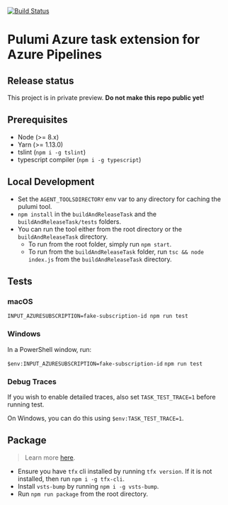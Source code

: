 [![Build Status](https://dev.azure.com/pulumi/Pulumi%20Azure%20Pipelines%20Task/_apis/build/status/pulumi.pulumi-az-pipelines-task?branchName=master)](https://dev.azure.com/pulumi/Pulumi%20Azure%20Pipelines%20Task/_build/latest?definitionId=1&branchName=master)

# Pulumi Azure task extension for Azure Pipelines

## Release status

This project is in private preview. **Do not make this repo public yet!**

## Prerequisites

- Node (>= 8.x)
- Yarn (>= 1.13.0)
- tslint (`npm i -g tslint`)
- typescript compiler (`npm i -g typescript`)

## Local Development

- Set the `AGENT_TOOLSDIRECTORY` env var to any directory for caching the pulumi tool.
- `npm install` in the `buildAndReleaseTask` and the `buildAndReleaseTask/tests` folders.
- You can run the tool either from the root directory or the `buildAndReleaseTask` directory.
  - To run from the root folder, simply run `npm start`.
  - To run from the `buildAndReleaseTask` folder, run `tsc && node index.js` from the `buildAndReleaseTask` directory.

## Tests

### macOS

`INPUT_AZURESUBSCRIPTION=fake-subscription-id npm run test`

### Windows

In a PowerShell window, run:

`$env:INPUT_AZURESUBSCRIPTION=fake-subscription-id`
`npm run test`

### Debug Traces

If you wish to enable detailed traces, also set `TASK_TEST_TRACE=1` before running test.

On Windows, you can do this using `$env:TASK_TEST_TRACE=1`.

## Package

> Learn more [here](https://docs.microsoft.com/en-us/azure/devops/extend/develop/add-build-task?view=azure-devops#step-4-package-your-extension).

- Ensure you have `tfx` cli installed by running `tfx version`. If it is not installed, then run `npm i -g tfx-cli`.
- Install `vsts-bump` by running `npm i -g vsts-bump`.
- Run `npm run package` from the root directory.
